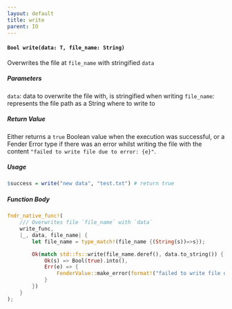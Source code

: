 ```yaml
---
layout: default
title: write
parent: IO
---
```


#### `Bool write(data: T, file_name: String)`
Overwrites the file at `file_name` with stringified `data`

##### Parameters
`data`: data to overwrite the file with, is stringified when writing
`file_name`: represents the file path as a String where to write to

##### Return Value
Either returns a `true` Boolean value when the execution was successful, or a Fender Error type if there was an error whilst writing the file with the content `"failed to write file due to error: {e}"`.

##### Usage
```r
$success = write("new data", "test.txt") # return true
```

##### Function Body
```rust
fndr_native_func!(
    /// Overwrites file `file_name` with `data`
    write_func,
    |_, data, file_name| {
        let file_name = type_match!(file_name {(String(s))=>s});

        Ok(match std::fs::write(file_name.deref(), data.to_string()) {
            Ok(s) => Bool(true).into(),
            Err(e) => {
                FenderValue::make_error(format!("failed to write file due to error: {e}")).into()
            }
        })
    }
);
```
